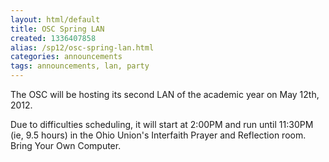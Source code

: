 ```yaml
---
layout: html/default
title: OSC Spring LAN
created: 1336407858
alias: /sp12/osc-spring-lan.html
categories: announcements
tags: announcements, lan, party
---
```

The OSC will be hosting its second LAN of the academic year on May 12th, 2012.

Due to difficulties scheduling, it will start at 2:00PM and run until 11:30PM (ie, 9.5 hours) in the Ohio Union's Interfaith Prayer and Reflection room.  Bring Your Own Computer.

